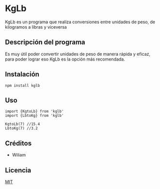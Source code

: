 # KgLb

KgLb es un programa que realiza conversiones entre unidades de peso, de kilogramos a libras y viceversa

## Descripción del programa

Es muy útil poder convertir unidades de peso de manera rápida y eficaz, para poder lograr eso KgLb es la opción más recomendada.

## Instalación

```
npm install kglb
```

## Uso

```
import {KgtoLb} from 'kglb'
import {LbtoKg} from 'kglb'

KgtoLb(7) //15.4
LbtoKg(7) //3.2
```
## Créditos

- Wiliam

## Licencia

[MIT](https://opensource.org/licenses/MIT)
